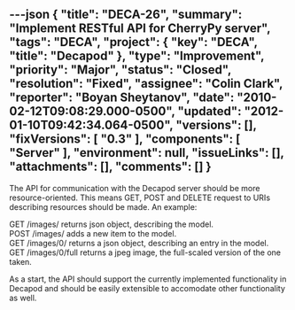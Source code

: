 ---json
{
  "title": "DECA-26",
  "summary": "Implement RESTful API for CherryPy server",
  "tags": "DECA",
  "project": {
    "key": "DECA",
    "title": "Decapod"
  },
  "type": "Improvement",
  "priority": "Major",
  "status": "Closed",
  "resolution": "Fixed",
  "assignee": "Colin Clark",
  "reporter": "Boyan Sheytanov",
  "date": "2010-02-12T09:08:29.000-0500",
  "updated": "2012-01-10T09:42:34.064-0500",
  "versions": [],
  "fixVersions": [
    "0.3"
  ],
  "components": [
    "Server"
  ],
  "environment": null,
  "issueLinks": [],
  "attachments": [],
  "comments": []
}
---
The API for communication with the Decapod server should be more resource-oriented. This means GET, POST and DELETE request to URIs describing resources should be made. An example:

GET /images/ returns json object, describing the model.\
POST /images/ adds a new item to the model.\
GET /images/0/ returns a json object, describing an entry in the model.\
GET /images/0/full returns a jpeg image, the full-scaled version of the one taken.

As a start, the API should support the currently implemented functionality in Decapod and should be easily extensible to accomodate other functionality as well.

        